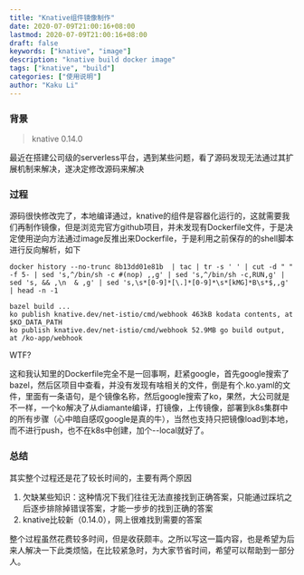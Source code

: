 ```yaml
---
title: "Knative组件镜像制作"
date: 2020-07-09T21:00:16+08:00
lastmod: 2020-07-09T21:00:16+08:00
draft: false
keywords: ["knative", "image"]
description: "knative build docker image"
tags: ["knative", "build"]
categories: ["使用说明"]
author: "Kaku Li"
---
```


### 背景

> knative 0.14.0

最近在搭建公司级的serverless平台，遇到某些问题，看了源码发现无法通过其扩展机制来解决，遂决定修改源码来解决

### 过程

源码很快修改完了，本地编译通过，knative的组件是容器化运行的，这就需要我们再制作镜像，但是浏览完官方github项目，并未发现有Dockerfile文件，于是决定使用逆向方法通过image反推出来Dockerfile，于是利用之前保存的的shell脚本进行反向解析，如下

```shell
docker history --no-trunc 8b13dd01e81b  | tac | tr -s ' ' | cut -d " " -f 5- | sed 's,^/bin/sh -c #(nop) ,,g' | sed 's,^/bin/sh -c,RUN,g' | sed 's, && ,\n  & ,g' | sed 's,\s*[0-9]*[\.]*[0-9]*\s*[kMG]*B\s*$,,g' | head -n -1

bazel build ...
ko publish knative.dev/net-istio/cmd/webhook 463kB kodata contents, at $KO_DATA_PATH
ko publish knative.dev/net-istio/cmd/webhook 52.9MB go build output, at /ko-app/webhook
```

WTF?

这和我认知里的Dockerfile完全不是一回事啊，赶紧google，首先google搜索了bazel，然后区项目中查看，并没有发现有啥相关的文件，倒是有个.ko.yaml的文件，里面有一条语句，是个镜像名称，然后google搜索了ko，果然，大公司就是不一样，一个ko解决了从diamante编译，打镜像，上传镜像，部署到k8s集群中的所有步骤（心中暗自感叹google是真的牛），当然也支持只把镜像load到本地，而不进行push，也不在k8s中创建，加个--local就好了。

### 总结

其实整个过程还是花了较长时间的，主要有两个原因

1. 欠缺某些知识：这种情况下我们往往无法直接找到正确答案，只能通过踩坑之后逐步排除掉错误答案，才能一步步的找到正确的答案
2. knative比较新（0.14.0），网上很难找到需要的答案

整个过程虽然花费较多时间，但是收获颇丰。之所以写这一篇内容，也是希望为后来人解决一下此类烦恼，在比较紧急时，为大家节省时间，希望可以帮助到一部分人。